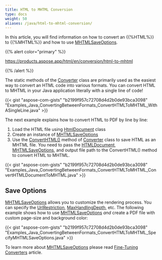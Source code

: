 ```yaml
---
title: HTML to MHTML Conversion
type: docs
weight: 50
aliases: /java/html-to-mhtml-conversion/
---
```


In this article, you will find information on how to convert an {{%HTML%}} to {{%MHTML%}} and how to use [MHTMLSaveOptions](https://apireference.aspose.com/html/java/com.aspose.html.saving/MHTMLSaveOptions).

{{% alert color="primary" %}} 

<https://products.aspose.app/html/en/conversion/html-to-mhtml> 

{{% /alert %}} 

The static methods of the [Converter](https://apireference.aspose.com/html/java/com.aspose.html.converters/converter) class are primarily used as the easiest way to convert an HTML code into various formats. You can convert HTML to MHTML in your Java application literally with a single line of code!

{{< gist "aspose-com-gists" "b2199f957c72708d4d2b0de93bca3098" "Examples_Java_ConvertingBetweenFormats_ConvertHTMLToMHTML_WithASingleLine.java" >}}

The next example explains how to convert HTML to PDF by line by line:

1. Load the HTML file using [HtmlDocument](https://apireference.aspose.com/html/java/com.aspose.html/HTMLDocument) class
1. Create an instance of [MHTMLSaveOptions](https://apireference.aspose.com/html/java/com.aspose.html.saving/MHTMLSaveOptions)
1. Use the [ConvertHTML()](https://apireference.aspose.com/html/java/com.aspose.html.converters.converter/converthtml) method of [Converter](https://apireference.aspose.com/html/java/com.aspose.html.converters/converter) class to save HTML as an MHTML file. You need to pass the [HTMLDocument](https://apireference.aspose.com/html/java/com.aspose.html/HTMLDocument), [MHTMLSaveOptions](https://apireference.aspose.com/html/java/com.aspose.html.saving/MHTMLSaveOptions), and output file path to the ConvertHTML() method to convert HTML to MHTML.

{{< gist "aspose-com-gists" "b2199f957c72708d4d2b0de93bca3098" "Examples_Java_ConvertingBetweenFormats_ConvertHTMLToMHTML_ConvertHTMLDocumentToMHTML.java" >}}
## **Save Options** ## 
[MHTMLSaveOptions](https://apireference.aspose.com/html/java/com.aspose.html.saving/MHTMLSaveOptions) allows you to customize the rendering process. You can specify the [UrlRestriction](https://apireference.aspose.com/html/java/com.aspose.html.saving/ResourceHandlingOptions#getUrlRestriction--), [MaxHandlingDepth](https://apireference.aspose.com/html/java/com.aspose.html.saving/ResourceHandlingOptions#getMaxHandlingDepth--), etc. The following example shows how to use [MHTMLSaveOptions](https://apireference.aspose.com/html/java/com.aspose.html.saving/MHTMLSaveOptions) *and* create a PDF file with custom page-size and background color:

{{< gist "aspose-com-gists" "b2199f957c72708d4d2b0de93bca3098" "Examples_Java_ConvertingBetweenFormats_ConvertHTMLToMHTML_SpecifyMHTMLSaveOptions.java" >}}

To learn more about [MHTMLSaveOptions](https://apireference.aspose.com/html/java/com.aspose.html.saving/MHTMLSaveOptions) please read [Fine-Tuning Converters](/html/java/converting-between-formats/fine-tuning-converters/) article.
